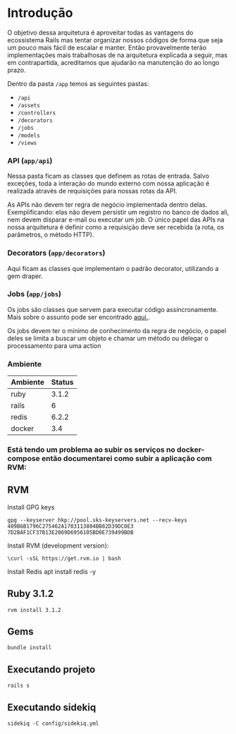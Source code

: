 # Introdução

O objetivo dessa arquitetura é aproveitar todas as vantagens do ecossistema Rails mas tentar organizar nossos códigos de
forma que seja um pouco mais fácil de escalar e manter. Então provavelmente terão implementações mais trabalhosas de na
arquitetura explicada a seguir, mas em contrapartida, acreditamos que ajudarão na manutenção do ao longo prazo.

Dentro da pasta `/app` temos as seguintes pastas:
- `/api`
- `/assets`
- `/controllers`
- `/decorators`
- `/jobs`
- `/models`
- `/views`


### API (`app/api`)
Nessa pasta ficam as classes que definem as rotas de entrada. Salvo exceções, toda a interação do mundo externo com
nossa aplicação é realizada através de requisições para nossas rotas da API.

As APIs não devem ter regra de negócio implementada dentro delas. Exemplificando: elas não devem persistir um registro
no banco de dados ali, nem devem disparar e-mail ou executar um job. O único papel das APIs na nossa arquitetura é
definir como a requisição deve ser recebida (a rota, os parâmetros, o método HTTP).

### Decorators (`app/decorators`)
Aqui ficam as classes que implementam o padrão decorator, utilizando a gem draper.

### Jobs  (`app/jobs`)
Os jobs são classes que servem para executar código assíncronamente. Mais sobre o assunto pode ser encontrado [aqui.](
https://guides.rubyonrails.org/active_job_basics.html).

Os jobs devem ter o mínimo de conhecimento da regra de negócio, o papel deles se limita a buscar um objeto e chamar um
método ou delegar o processamento para uma action

### Ambiente

| Ambiente | Status |
|----------|--------|
| ruby     | 3.1.2  |
| rails    | 6      |
| redis    | 6.2.2  |
| docker   | 3.4    |

### Está tendo um problema ao subir os serviços no docker-compose então documentarei como subir a aplicação com RVM:

RVM
--------------------

Install GPG keys

    gpg --keyserver hkp://pool.sks-keyservers.net --recv-keys 409B6B1796C275462A1703113804BB82D39DC0E3 7D2BAF1CF37B13E2069D6956105BD0E739499BDB

Install RVM (development version):

    \curl -sSL https://get.rvm.io | bash

Install Redis
    apt install redis -y

Ruby 3.1.2
--------------------

    rvm install 3.1.2

Gems
--------------------

    bundle install

Executando projeto
--------------------

    rails s

Executando sidekiq
--------------------

    sidekiq -C config/sidekiq.yml
